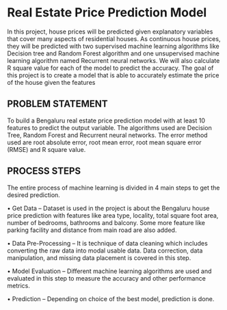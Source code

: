 # Real Estate Price Prediction Model

In this project, house prices will be predicted given explanatory variables that cover 
many aspects of residential houses. As continuous house prices, they will be predicted 
with two supervised machine learning algorithms like Decision tree and Random Forest 
algorithm and one unsupervised machine learning algorithm named Recurrent neural 
networks. We will also calculate R square value for each of the model to predict the 
accuracy. The goal of this project is to create a model that is able to accurately estimate 
the price of the house given the features

## PROBLEM STATEMENT

To build a Bengaluru real estate price prediction model with at least 10 features to predict the output variable. The algorithms used are Decision Tree, Random Forest and Recurrent neural networks. The error method used are root absolute error, root mean error, root mean square error (RMSE) and R square value.

## PROCESS STEPS

The entire process of machine learning is divided in 4 main steps to get the desired prediction.

• Get Data – Dataset is used in the project is about the Bengaluru house price prediction with features like area type, locality, total square foot area, number of bedrooms, bathrooms and balcony. Some more feature like parking facility and distance from main road are also added.

• Data Pre-Processing – It is technique of data cleaning which includes converting the raw data into modal usable data. Data correction, data manipulation, and missing data placement is covered in this step.

• Model Evaluation – Different machine learning algorithms are used and evaluated in this step to measure the accuracy and other performance metrics.

• Prediction – Depending on choice of the best model, prediction is done.

